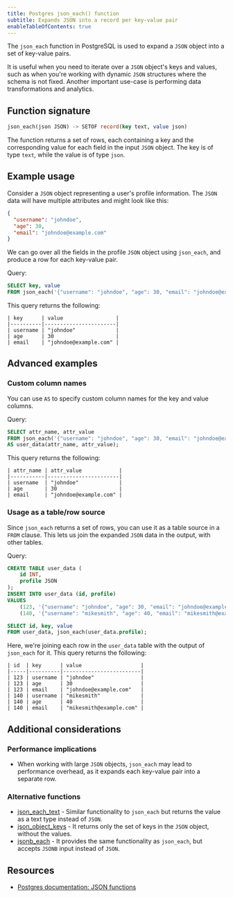 ```yaml
---
title: Postgres json_each() function
subtitle: Expands JSON into a record per key-value pair
enableTableOfContents: true
---
```


The `json_each` function in PostgreSQL is used to expand a `JSON` object into a set of key-value pairs. 

It is useful when you need to iterate over a `JSON` object's keys and values, such as when you're working with dynamic `JSON` structures where the schema is not fixed. Another important use-case is performing data transformations and analytics. 

<CTA />

## Function signature

```sql
json_each(json JSON) -> SETOF record(key text, value json)
```

The function returns a set of rows, each containing a key and the corresponding value for each field in the input `JSON` object. The key is of type `text`, while the value is of type `json`.

## Example usage

Consider a `JSON` object representing a user's profile information. The `JSON` data will have multiple attributes and might look like this:
```json
{
  "username": "johndoe",
  "age": 30,
  "email": "johndoe@example.com"
}
```

We can go over all the fields in the profile `JSON` object using `json_each`, and produce a row for each key-value pair.

Query:
```sql
SELECT key, value
FROM json_each('{"username": "johndoe", "age": 30, "email": "johndoe@example.com"}');
```

This query returns the following:
```text
| key      | value                 |
|----------|-----------------------|
| username | "johndoe"             |
| age      | 30                    |
| email    | "johndoe@example.com" |
```

## Advanced examples

### Custom column names

You can use `AS` to specify custom column names for the key and value columns. 

Query:
```sql
SELECT attr_name, attr_value
FROM json_each('{"username": "johndoe", "age": 30, "email": "johndoe@example.com"}')
AS user_data(attr_name, attr_value);
```

This query returns the following:
```text
| attr_name | attr_value            |
|-----------|-----------------------|
| username  | "johndoe"             |
| age       | 30                    |
| email     | "johndoe@example.com" |
```

### Usage as a table/row source

Since `json_each` returns a set of rows, you can use it as a table source in a `FROM` clause. This lets us join the expanded `JSON` data in the output, with other tables. 

Query:
```sql
CREATE TABLE user_data (
    id INT,
    profile JSON
);
INSERT INTO user_data (id, profile)
VALUES
    (123, '{"username": "johndoe", "age": 30, "email": "johndoe@example.com"}'),
    (140, '{"username": "mikesmith", "age": 40, "email": "mikesmith@example.com"}');

SELECT id, key, value
FROM user_data, json_each(user_data.profile);
```

Here, we're joining each row in the `user_data` table with the output of `json_each` for it. This query returns the following:
```text
| id  | key      | value                   |
|-----|----------|-------------------------|
| 123 | username | "johndoe"               |
| 123 | age      | 30                      |
| 123 | email    | "johndoe@example.com"   |
| 140 | username | "mikesmith"             |
| 140 | age      | 40                      |
| 140 | email    | "mikesmith@example.com" |
```

## Additional considerations

### Performance implications

- When working with large `JSON` objects, `json_each` may lead to performance overhead, as it expands each key-value pair into a separate row.

### Alternative functions

- [json_each_text](./json_each_text) - Similar functionality to `json_each` but returns the value as a text type instead of `JSON`. 
- [json_object_keys](./json_object_keys) - It returns only the set of keys in the `JSON` object, without the values.
- [jsonb_each](./jsonb_each) - It provides the same functionality as `json_each`, but accepts `JSONB` input instead of `JSON`. 

## Resources

- [Postgres documentation: JSON functions](https://www.postgresql.org/docs/current/functions-json.html)